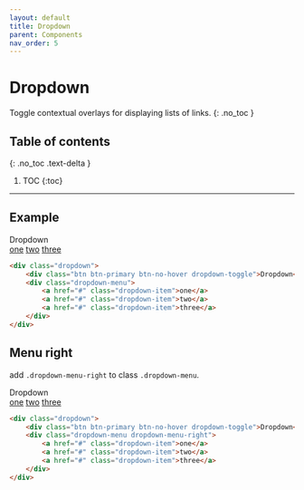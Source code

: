 ```yaml
---
layout: default
title: Dropdown
parent: Components
nav_order: 5
---
```


# Dropdown
Toggle contextual overlays for displaying lists of links.
{: .no_toc }

## Table of contents
{: .no_toc .text-delta }

1. TOC
{:toc}

---

## Example

<div class="code-example" markdown="1">
<div class="dropdown mb-32">
    <div class="btn btn-primary btn-no-hover dropdown-toggle">Dropdown</div>
    <div class="dropdown-menu">
        <a href="#" class="dropdown-item text-black">one</a>
        <a href="#" class="dropdown-item text-black">two</a>
        <a href="#" class="dropdown-item text-black">three</a>
    </div>
</div>
</div>

```html
<div class="dropdown">
    <div class="btn btn-primary btn-no-hover dropdown-toggle">Dropdown</div>
    <div class="dropdown-menu">
        <a href="#" class="dropdown-item">one</a>
        <a href="#" class="dropdown-item">two</a>
        <a href="#" class="dropdown-item">three</a>
    </div>
</div>
```

## Menu right
add `.dropdown-menu-right` to class `.dropdown-menu`.


<div class="code-example" markdown="1">
<div class="dropdown mb-32 ml-10">
    <div class="btn btn-primary btn-no-hover dropdown-toggle">Dropdown</div>
    <div class="dropdown-menu dropdown-menu-right">
        <a href="#" class="dropdown-item text-black">one</a>
        <a href="#" class="dropdown-item text-black">two</a>
        <a href="#" class="dropdown-item text-black">three</a>
    </div>
</div>
</div>

```html
<div class="dropdown">
    <div class="btn btn-primary btn-no-hover dropdown-toggle">Dropdown</div>
    <div class="dropdown-menu dropdown-menu-right">
        <a href="#" class="dropdown-item">one</a>
        <a href="#" class="dropdown-item">two</a>
        <a href="#" class="dropdown-item">three</a>
    </div>
</div>
```